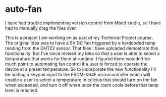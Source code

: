 # auto-fan
I have had trouble implementing version control from Mbed studio, so I have had to manually drag the files over. 

This is a project I am working on as part of my Technical Project course. The original idea was to have a 5V DC fan triggered by a hardcoded temp
reading from the DHT22 sensor. That files I have uploaded demostrate this functionality. But I've since revised my idea so that a user is able to select a temperature that works for them at runtime. I figured there wouldn't be much point to automating fan control if a user is forced to operate the device at a preset temperature. So to incorporate the new functionality I'll be adding a keypad input to the FRDM-K64F microcontroller which will enable a user to select a temperature in celcius that should turn on the fan when exceeded, and turn it off when once the room cools before that temp level is reached.  
